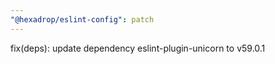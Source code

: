 ```yaml
---
"@hexadrop/eslint-config": patch
---
```


fix(deps): update dependency eslint-plugin-unicorn to v59.0.1
